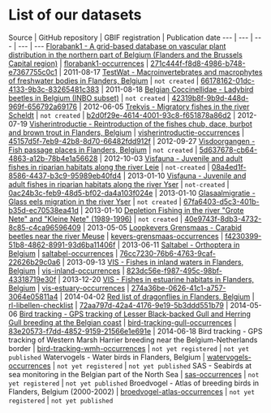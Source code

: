 # List of our datasets

Source | GitHub repository | GBIF registration | Publication date
--- | --- | --- | --- | ---
[Florabank1 - A grid-based database on vascular plant distribution in the northern part of Belgium (Flanders and the Brussels Capital region)](http://dataset.inbo.be/florabank1-occurrences) | [florabank1-occurrences](https://github.com/LifeWatchINBO/florabank1-occurrences) |  [271c444f-f8d8-4986-b748-e7367755c0c1](http://www.gbif.org/dataset/271c444f-f8d8-4986-b748-e7367755c0c1) | 2011-08-17
[TestWat - Macroinvertebrates and macrophytes of freshwater bodies in Flanders, Belgium](http://dataset.inbo.be/testwat-occurrences) | `not created` | [66178162-01dc-4133-9b3c-83265481c383](http://www.gbif.org/dataset/66178162-01dc-4133-9b3c-83265481c383) | 2011-08-18
[Belgian Coccinellidae - Ladybird beetles in Belgium (INBO subset)](http://dataset.inbo.be/belgian-coccinellidae-inbo-occurrences) | `not created` | [42319b8f-9b9d-448d-969f-656792a69176](http://www.gbif.org/dataset/42319b8f-9b9d-448d-969f-656792a69176) | 2012-06-05
[Trekvis - Migratory fishes in the river Scheldt](http://dataset.inbo.be/trekvis-occurrences) | `not created` | [b2d0f29e-4614-4001-93c8-f651878a86d2](http://www.gbif.org/dataset/b2d0f29e-4614-4001-93c8-f651878a86d2) | 2012-07-19
[Visherintroductie - Reintroduction of the fishes chub, dace, burbot and brown trout in Flanders, Belgium](http://dataset.inbo.be/visherintroductie-occurrences) | [visherintroductie-occurrences](https://github.com/LifeWatchINBO/visherintroductie-occurrences) | [45157d5f-7eb9-42b8-8d70-66482fdd912f](http://www.gbif.org/dataset/45157d5f-7eb9-42b8-8d70-66482fdd912f) | 2012-09-27
[Visdoorgangen - Fish passage places in Flanders, Belgium](http://dataset.inbo.be/visdoorgangen-occurrences) | `not created` | [5d637678-cb64-4863-a12b-78b4e1a56628](http://www.gbif.org/dataset/5d637678-cb64-4863-a12b-78b4e1a56628) | 2012-10-03 
[Visfauna - Juvenile and adult fishes in riparian habitats along the river Leie](http://dataset.inbo.be/visfauna-leie-occurrences) | `not-created` | [08a4ed1f-8586-4437-b3c9-95989eb40fd4](http://www.gbif.org/dataset/08a4ed1f-8586-4437-b3c9-95989eb40fd4) | 2013-01-10
[Visfauna - Juvenile and adult fishes in riparian habitats along the river Yser](http://dataset.inbo.be/visfauna-ijzer-occurrences) | `not-created` | [0ac24b3c-feb9-48d5-bf02-da4a103f024e](http://www.gbif.org/dataset/0ac24b3c-feb9-48d5-bf02-da4a103f024e) | 2013-01-10
[Glasaalmigratie - Glass eels migration in the river Yser](http://dataset.inbo.be/glasaalmigratie-occurrences) | `not created` | [67fa6403-d5c3-401b-b35d-ec70538ea41d](http://www.gbif.org/dataset/67fa6403-d5c3-401b-b35d-ec70538ea41d) | 2013-01-10
[Depletion Fishing in the river "Grote Nete" and "Kleine Nete" (1989-1996)](http://dataset.inbo.be/depletion-fishing-nete-occurrences) | `not created` | [40e9743f-8db3-4732-8c85-c4ca96596409](http://www.gbif.org/dataset/40e9743f-8db3-4732-8c85-c4ca96596409) | 2013-05-05
[Loopkevers Grensmaas - Carabid beetles near the river Meuse](http://dataset.inbo.be/kevers-grensmaas-occurrences) | [kevers-grensmaas-occurrences](https://github.com/LifeWatchINBO/kevers-grensmaas-occurrences) | [f4230399-51b8-4862-8991-93d6ba11406f](http://www.gbif.org/dataset/f4230399-51b8-4862-8991-93d6ba11406f) | 2013-06-11 
[Saltabel - Orthoptera in Belgium](http://dataset.inbo.be/saltabel-occurrences) | [saltabel-occurrences](https://github.com/LifeWatchINBO/saltabel-occurrences) | [76cc7230-76b6-4763-9caf-22626b29c0a6](http://www.gbif.org/dataset/76cc7230-76b6-4763-9caf-22626b29c0a6) | 2013-09-13
[VIS - Fishes in inland waters in Flanders, Belgium](http://dataset.inbo.be/vis-inland-occurrences) | [vis-inland-occurrences](https://github.com/LifeWatchINBO/vis-inland-occurrences) | [823dc56e-f987-495c-98bf-43318719e30f](http://www.gbif.org/dataset/823dc56e-f987-495c-98bf-43318719e30f) | 2013-12-20
[VIS - Fishes in estuarine habitats in Flanders, Belgium](http://dataset.inbo.be/vis-estuary-occurrences) | [vis-estuary-occurrences](https://github.com/LifeWatchINBO/vis-estuary-occurrences) | [274a36be-0626-41c1-a757-3064e05811a4](http://www.gbif.org/dataset/274a36be-0626-41c1-a757-3064e05811a4) | 2014-04-02
[Red list of dragonflies in Flanders, Belgium](http://dataset.inbo.be/rl-libellen-checklist) | [rl-libellen-checklist](https://github.com/LifeWatchINBO/rl-libellen-checklist) | [72aa797d-42a4-4176-9e19-5b3ddd551b79](http://www.gbif.org/dataset/72aa797d-42a4-4176-9e19-5b3ddd551b79) | 2014-05-06
[Bird tracking - GPS tracking of Lesser Black-backed Gull and Herring Gull breeding at the Belgian coast](http://dataset.inbo.be/bird-tracking-gull-occurrences) | [bird-tracking-gull-occurrences](https://github.com/LifeWatchINBO/bird-tracking-gull-occurrences) | [83e20573-f7dd-4852-9159-21566e1e691e](http://www.gbif.org/dataset/83e20573-f7dd-4852-9159-21566e1e691e) | 2014-06-18
Bird tracking - GPS tracking of Western Marsh Harrier breeding near the Belgium-Netherlands border | [bird-tracking-wmh-occurrences](https://github.com/LifeWatchINBO/bird-tracking-wmh-occurrences) | `not yet registered` | `not yet published`
Watervogels - Water birds in Flanders, Belgium | [watervogels-occurrences](https://github.com/LifeWatchINBO/watervogels-occurrences) | `not yet registered` | `not yet published`
SAS - Seabirds at sea monitoring in the Belgian part of the North Sea | [sas-occurrences](https://github.com/LifeWatchINBO/sas-occurrences) | `not yet registered` | `not yet published`
Broedvogel - Atlas of breeding birds in Flanders, Belgium (2000-2002) | [broedvogel-atlas-occurrences](https://github.com/LifeWatchINBO/broedvogel-atlas-occurrences) | `not yet registered` | `not yet published`
